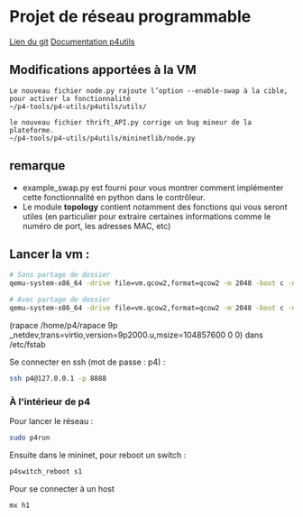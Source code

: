 # Projet de réseau programmable

[Lien du git](git@github.com:Vagnona/reseau_programmable.git)
[Documentation p4utils](https://nsg-ethz.github.io/p4-utils/p4utils.html)



## Modifications apportées à la VM
```
Le nouveau fichier node.py rajoute l’option --enable-swap à la cible, pour activer la fonctionnalité
~/p4-tools/p4-utils/p4utils/utils/

le nouveau fichier thrift_API.py corrige un bug mineur de la plateforme.
~/p4-tools/p4-utils/p4utils/mininetlib/node.py
```

## remarque

- example_swap.py est fourni pour vous montrer comment implémenter cette fonctionnalité en python dans le contrôleur.
- Le module __topology__ contient notamment des fonctions qui vous seront utiles (en particulier pour extraire certaines informations comme le numéro de port, les adresses MAC, etc)

## Lancer la vm :

```bash
# Sans partage de dossier
qemu-system-x86_64 -drive file=vm.qcow2,format=qcow2 -m 2048 -boot c -nic user,hostfwd=tcp::8888-:22 --nographic

# Avec partage de dossier
qemu-system-x86_64 -drive file=vm.qcow2,format=qcow2 -m 2048 -boot c -nic user,hostfwd=tcp::8888-:22 -virtfs local,path=./rapace,security_model=none,mount_tag=rapace --nographic
```
(rapace /home/p4/rapace 9p _netdev,trans=virtio,version=9p2000.u,msize=104857600 0 0) dans /etc/fstab


Se connecter en ssh (mot de passe : p4) :

```bash
ssh p4@127.0.0.1 -p 8888
```


### À l'intérieur de p4

Pour lancer le réseau :
```bash
sudo p4run
```

Ensuite dans le mininet, pour reboot un switch :
```bash
p4switch_reboot s1
```

Pour se connecter à un host
```bash
mx h1
```